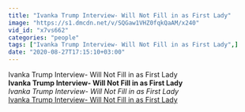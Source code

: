 ```yaml
---
title: "Ivanka Trump Interview- Will Not Fill in as First Lady"
image: "https://s1.dmcdn.net/v/SQGaw1VHZ0fqkQaAM/x240"
vid_id: "x7vs662"
categories: "people"
tags: ["Ivanka Trump Interview- Will Not Fill in as First Lady",]
date: "2020-08-27T17:15:10+03:00"
---
```

Ivanka Trump Interview- Will Not Fill in as First Lady<br><b>Ivanka Trump Interview- Will Not Fill in as First Lady</b><br> <i>Ivanka Trump Interview- Will Not Fill in as First Lady</i><br> <u>Ivanka Trump Interview- Will Not Fill in as First Lady</u>
